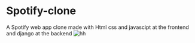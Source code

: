 # Spotify-clone
A Spotify web app clone made with Html css and javascipt at the frontend and django at the backend
![hh](https://user-images.githubusercontent.com/125033123/222864577-cda7e304-4638-4503-98b1-a5a29ac421b6.jpg)
